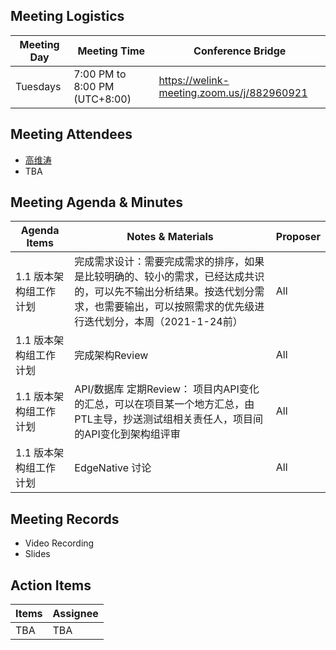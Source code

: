 ## Meeting Logistics

| Meeting Day  |  Meeting Time  | Conference Bridge  |
|---|---|---|
| Tuesdays  | 7:00 PM to 8:00 PM (UTC+8:00)   |  https://welink-meeting.zoom.us/j/882960921  |


## Meeting Attendees
- [高维涛](https://gitee.com/Gao_Victor)
- TBA

## Meeting Agenda & Minutes
|  Agenda Items  |  Notes & Materials   |  Proposer |
|---|---|---|
|  1.1 版本架构组工作计划 | 完成需求设计：需要完成需求的排序，如果是比较明确的、较小的需求，已经达成共识的，可以先不输出分析结果。按迭代划分需求，也需要输出，可以按照需求的优先级进行迭代划分，本周（2021-1-24前） | All |
|  1.1 版本架构组工作计划 | 完成架构Review | All |
|  1.1 版本架构组工作计划 | API/数据库 定期Review： 项目内API变化的汇总，可以在项目某一个地方汇总，由PTL主导，抄送测试组相关责任人，项目间的API变化到架构组评审 | All |
|  1.1 版本架构组工作计划 | EdgeNative 讨论 | All |


## Meeting Records
- Video Recording
- Slides


## Action Items
|  Items | Assignee   |
|---|---|
| TBA  | TBA|TBA



